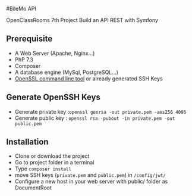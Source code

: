 #BileMo API

OpenClassRooms 7th Project
Build an API REST with Symfony

## Prerequisite
* A Web Server (Apache, Nginx...)
* PhP 7.3
* Composer
* A database engine (MySql, PostgreSQL...)
* [OpenSSL command line tool](https://www.openssl.org/docs/man1.0.2/man1/openssl.html) or already generated SSH Keys

## Generate OpenSSH Keys
* Generate private key :`openssl genrsa -out private.pem -aes256 4096`
* Generate public key : `openssl rsa -pubout -in private.pem -out public.pem`


## Installation
* Clone or download the project
* Go to project folder in a terminal
* Type `composer install`
* move SSH keys (`private.pem` and `public.pem`) in `/config/jwt/`
* Configure a new host in your web server with public/ folder as DocumentRoot